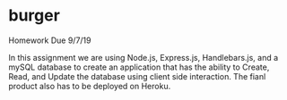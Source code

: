 # burger
Homework Due 9/7/19


In this assignment we are using Node.js, Express.js, Handlebars.js, and a mySQL database to create an application that has the ability to Create, Read, and Update the database using client side interaction. The fianl product also has to be deployed on Heroku.

